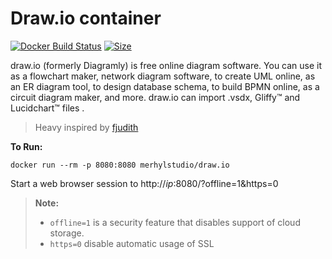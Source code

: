 # Draw.io container

[![Docker Build Status](https://img.shields.io/docker/build/merhylstudio/draw.io.svg)](https://hub.docker.com/r/merhylstudio/draw.io/)
[![Size](https://shields.beevelop.com/docker/image/image-size/merhylstudio/draw.io/latest.svg)](https://hub.docker.com/r/merhylstudio/draw.io/)

draw.io (formerly Diagramly) is free online diagram software. You can use it as a flowchart maker, network diagram software, to create UML online, as an ER diagram tool, to design database schema, to build BPMN online, as a circuit diagram maker, and more. draw.io can import .vsdx, Gliffy™ and Lucidchart™ files .

> Heavy inspired by [fjudith](https://github.com/fjudith/docker-draw.io)

**To Run:**
```
docker run --rm -p 8080:8080 merhylstudio/draw.io
```

Start a web browser session to http://*ip*:8080/?offline=1&https=0

> **Note:**
> - `offline=1` is a security feature that disables support of cloud storage.
> - `https=0` disable automatic usage of SSL
